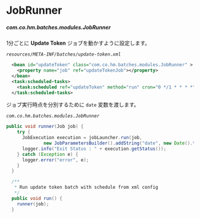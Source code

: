# JobRunner  
##### com.co.hm.batches.modules.JobRunner  

1分ごとに __Update Token__ ジョブを動かすように設定します。   

_`resources/META-INF/batches/update-token.xml`_   

```xml
  <bean id="updateToken" class="com.co.hm.batches.modules.JobRunner" >
    <property name="job" ref="updateTokenJob"></property>
  </bean>
  <task:scheduled-tasks>
    <task:scheduled ref="updateToken" method="run" cron="0 */1 * * * *" />
  </task:scheduled-tasks>
```

ジョブ実行時点を分別するために `date` 変数を渡します。  

_`com.co.hm.batches.modules.JobRunner`_  

```java
public void runner(Job job) {
    try {
      JobExecution execution = jobLauncher.run(job,
              new JobParametersBuilder().addString("date", new Date().toString()).toJobParameters());
      logger.info("Exit Status : " + execution.getStatus());
    } catch (Exception e) {
      logger.error("error", e);
    }
  }

  /**
   * Run update token batch with schedule from xml config
   */
  public void run() {
    runner(job);
  }
```
